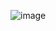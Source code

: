 ![image](https://user-images.githubusercontent.com/28740423/152835503-2db5b267-b382-49e1-a907-6eb094a78cd3.png)
